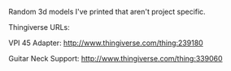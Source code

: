 Random 3d models I've printed that aren't project specific.

Thingiverse URLs:

VPI 45 Adapter: http://www.thingiverse.com/thing:239180

Guitar Neck Support: http://www.thingiverse.com/thing:339060
